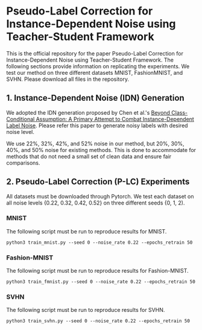 # Pseudo-Label Correction for Instance-Dependent Noise using Teacher-Student Framework

This is the official repository for the paper Pseudo-Label Correction for Instance-Dependent Noise using Teacher-Student Framework.
The following sections provide information on replicating the experiments. We test our method on three different datasets MNIST, FashionMNIST, and SVHN. Please download all files in the repository.

## 1. Instance-Dependent Noise (IDN) Generation

We adopted the IDN generation proposed by Chen et al.'s [Beyond Class-Conditional Assumption: A Primary Attempt to Combat Instance-Dependent Label Noise](https://github.com/chenpf1025/IDN/tree/master). Please refer this paper to generate noisy labels with desired noise level.


We use 22%, 32%, 42%, and 52% noise in our method, but 20%, 30%, 40%, and 50% noise for existing methods. This is done to accommodate for methods that do not need a small set of clean data and ensure fair comparisons.

## 2. Pseudo-Label Correction (P-LC) Experiments
All datasets must be downloaded through Pytorch. We test each dataset on all noise levels {0.22, 0.32, 0.42, 0.52} on three different seeds {0, 1, 2).
### MNIST
The following script must be run to reproduce results for MNIST.



    python3 train_mnist.py --seed 0 --noise_rate 0.22 --epochs_retrain 50


### Fashion-MNIST
The following script must be run to reproduce results for Fashion-MNIST.



    python3 train_fmnist.py --seed 0 --noise_rate 0.22 --epochs_retrain 50
    


### SVHN
The following script must be run to reproduce results for SVHN.



    python3 train_svhn.py --seed 0 --noise_rate 0.22 --epochs_retrain 50
